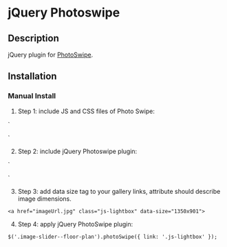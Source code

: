 # jQuery Photoswipe

## Description ##

jQuery plugin for [PhotoSwipe](http://photoswipe.com/).


## Installation ##

### Manual Install ###
1. Step 1: include JS and CSS files of Photo Swipe:

`
<!-- Core CSS file -->
<link rel="stylesheet" href="path/to/photoswipe.css"> 

<!-- Skin CSS file (styling of UI - buttons, caption, etc.)
     In the folder of skin CSS file there are also:
     - .png and .svg icons sprite, 
     - preloader.gif (for browsers that do not support CSS animations) -->
<link rel="stylesheet" href="path/to/default-skin/default-skin.css"> 

<!-- Core JS file -->
<script src="path/to/photoswipe.min.js"></script> 

<!-- UI JS file -->
<script src="path/to/photoswipe-ui-default.min.js"></script> 
`

2. Step 2: include jQuery Photoswipe plugin:

`
<!-- UI JS file -->
<script src="path/to/jquery.photoswipe.js"></script>
`

3. Step 3: add data size tag to your gallery links, attribute should describe image dimensions.

`
<a href="imageUrl.jpg" class="js-lightbox" data-size="1350x901">
`

4. Step 4: apply jQuery PhotoSwipe plugin:

`
$('.image-slider--floor-plan').photoSwipe({
    link: '.js-lightbox'
});
`